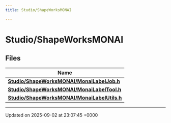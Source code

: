 ```yaml
---
title: Studio/ShapeWorksMONAI

---
```


# Studio/ShapeWorksMONAI



## Files

| Name           |
| -------------- |
| **[Studio/ShapeWorksMONAI/MonaiLabelJob.h](../Files/MonaiLabelJob_8h.md#file-monailabeljob.h)**  |
| **[Studio/ShapeWorksMONAI/MonaiLabelTool.h](../Files/MonaiLabelTool_8h.md#file-monailabeltool.h)**  |
| **[Studio/ShapeWorksMONAI/MonaiLabelUtils.h](../Files/MonaiLabelUtils_8h.md#file-monailabelutils.h)**  |






-------------------------------

Updated on 2025-09-02 at 23:07:45 +0000
